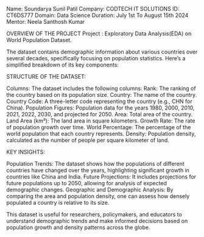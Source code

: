 Name: Soundarya Sunil Patil
Company: CODTECH IT SOLUTIONS
ID: CT6DS777
Domain: Data Science
Duration: July 1st To August 15th 2024
Mentor: Neela Santhosh Kumar

OVERVIEW OF THE PROJECT
Project : Exploratory Data Analysis(EDA) on World Population Dataset.

The dataset contains demographic information about various countries over several decades, specifically focusing on population statistics. Here’s a simplified breakdown of its key components:

STRUCTURE OF THE DATASET:

Columns: The dataset includes the following columns:
Rank: The ranking of the country based on its population size.
Country: The name of the country.
Country Code: A three-letter code representing the country (e.g., CHN for China).
Population Figures: Population data for the years 1980, 2000, 2010, 2021, 2022, 2030, and projected for 2050.
Area: Total area of the country.
Land Area (km²): The land area in square kilometers.
Growth Rate: The rate of population growth over time.
World Percentage: The percentage of the world population that each country represents.
Density: Population density, calculated as the number of people per square kilometer of land.

KEY INSIGHTS:

Population Trends: The dataset shows how the populations of different countries have changed over the years, highlighting significant growth in countries like China and India.
Future Projections: It includes projections for future populations up to 2050, allowing for analysis of expected demographic changes.
Geographic and Demographic Analysis: By comparing the area and population density, one can assess how densely populated a country is relative to its size.

This dataset is useful for researchers, policymakers, and educators to understand demographic trends and make informed decisions based on population growth and density patterns across the globe.



